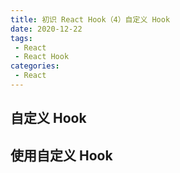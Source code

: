 ```yaml
---
title: 初识 React Hook（4）自定义 Hook
date: 2020-12-22
tags:
 - React
 - React Hook
categories: 
 - React
---
```


## 自定义 Hook

## 使用自定义 Hook
